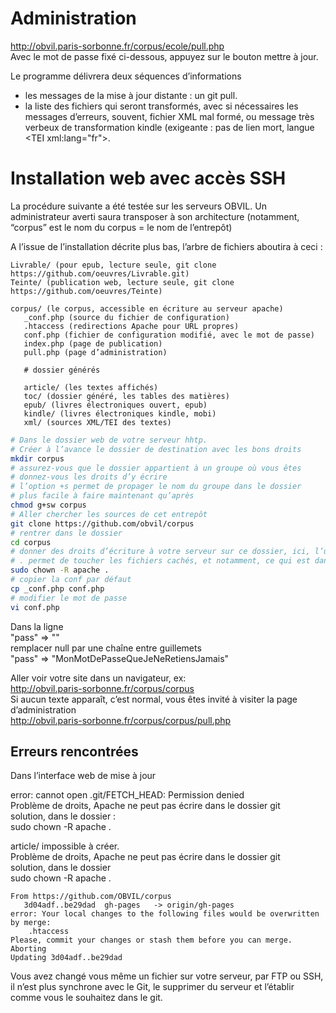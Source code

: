 # Administration

http://obvil.paris-sorbonne.fr/corpus/ecole/pull.php<br/>
Avec le mot de passe fixé ci-dessous, appuyez sur le bouton mettre à jour.

Le programme délivrera deux séquences d’informations

* les messages de la mise à jour distante : un git pull.
* la liste des fichiers qui seront transformés, avec si nécessaires les messages d’erreurs, souvent, fichier XML mal formé, ou message très verbeux de transformation kindle (exigeante : pas de lien mort, langue &lt;TEI xml:lang="fr">.


# Installation web avec accès SSH

La procédure suivante a été testée sur les serveurs OBVIL. Un administrateur averti saura transposer à son architecture (notamment, “corpus” est le nom du corpus = le nom de l’entrepôt)

A l’issue de l’installation décrite plus bas, l’arbre de fichiers aboutira à ceci :

```
Livrable/ (pour epub, lecture seule, git clone https://github.com/oeuvres/Livrable.git)
Teinte/ (publication web, lecture seule, git clone https://github.com/oeuvres/Teinte)

corpus/ (le corpus, accessible en écriture au serveur apache)
   _conf.php (source du fichier de configuration)
   .htaccess (redirections Apache pour URL propres)
   conf.php (fichier de configuration modifié, avec le mot de passe)
   index.php (page de publication)
   pull.php (page d’administration)
   
   # dossier générés
   
   article/ (les textes affichés)
   toc/ (dossier généré, les tables des matières)
   epub/ (livres électroniques ouvert, epub)
   kindle/ (livres électroniques kindle, mobi)
   xml/ (sources XML/TEI des textes)
```
   
```sh
# Dans le dossier web de votre serveur hhtp.
# Créer à l’avance le dossier de destination avec les bons droits
mkdir corpus
# assurez-vous que le dossier appartient à un groupe où vous êtes
# donnez-vous les droits d’y écrire
# l’option +s permet de propager le nom du groupe dans le dossier
# plus facile à faire maintenant qu’après
chmod g+sw corpus
# Aller chercher les sources de cet entrepôt
git clone https://github.com/obvil/corpus
# rentrer dans le dossier
cd corpus
# donner des droits d’écriture à votre serveur sur ce dossier, ici, l’utilisateur apache
# . permet de toucher les fichiers cachés, et notamment, ce qui est dans .git
sudo chown -R apache .
# copier la conf par défaut 
cp _conf.php conf.php
# modifier le mot de passe 
vi conf.php
```

Dans la ligne<br/>
"pass" => ""<br/>
remplacer null par une chaîne entre guillemets<br/>
"pass" => "MonMotDePasseQueJeNeRetiensJamais"

Aller voir votre site dans un navigateur, ex:
<br/>http://obvil.paris-sorbonne.fr/corpus/corpus
<br/>Si aucun texte apparaît, c’est normal, vous êtes invité à visiter la page d’administration
<br/>http://obvil.paris-sorbonne.fr/corpus/corpus/pull.php


## Erreurs rencontrées

Dans l’interface web de mise à jour

error: cannot open .git/FETCH_HEAD: Permission denied
<br/>Problème de droits, Apache ne peut pas écrire dans le dossier git
<br/>solution, dans le dossier :
<br/>sudo chown -R apache .

article/ impossible à créer.
<br/>Problème de droits, Apache ne peut pas écrire dans le dossier git
<br/>solution, dans le dossier
<br/>sudo chown -R apache .

```
From https://github.com/OBVIL/corpus
   3d04adf..be29dad  gh-pages   -> origin/gh-pages
error: Your local changes to the following files would be overwritten by merge:
	.htaccess
Please, commit your changes or stash them before you can merge.
Aborting
Updating 3d04adf..be29dad
```
Vous avez changé vous même un fichier sur votre serveur, par FTP ou SSH, il n’est plus synchrone avec le Git, le supprimer du serveur et l’établir comme vous le souhaitez dans le git.

